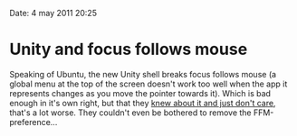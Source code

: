 Date: 4 may 2011 20:25

# Unity and focus follows mouse

Speaking of Ubuntu, the new Unity shell breaks focus follows mouse (a global
menu at the top of the screen doesn't work too well when the app it represents
changes as you move the pointer towards it). Which is bad enough in it's own
right, but that they [knew about it and just don't
care](https://bugs.launchpad.net/unity/+bug/674138), that's a lot worse. They
couldn't even be bothered to remove the FFM-preference...